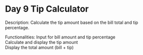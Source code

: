 # Day 9 Tip Calculator
Description: Calculate the tip amount based on the bill total and tip percentage.


Functionalities:
Input for bill amount and tip percentage<br>
Calculate and display the tip amount<br>
Display the total amount (bill + tip)
